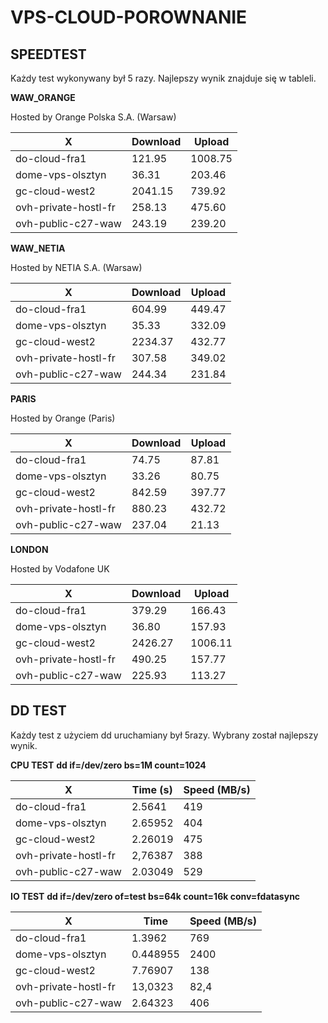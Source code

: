 # VPS-CLOUD-POROWNANIE


## SPEEDTEST

Każdy test wykonywany był 5 razy. Najlepszy wynik znajduje się w tableli.

**WAW_ORANGE**

Hosted by Orange Polska S.A. (Warsaw)

| X  | Download  | Upload |
| ------------- | ------------- | ------------- |
| do-cloud-fra1  | 121.95  | 1008.75 |
| dome-vps-olsztyn  | 36.31  | 203.46 |
| gc-cloud-west2 | 2041.15 | 739.92 |
| ovh-private-hostl-fr | 258.13 | 475.60 |
| ovh-public-c27-waw | 243.19 | 239.20 |

**WAW_NETIA**

Hosted by NETIA S.A. (Warsaw)

| X  | Download  | Upload |
| ------------- | ------------- | ------------- |
| do-cloud-fra1  | 604.99  | 449.47 |
| dome-vps-olsztyn  | 35.33  | 332.09 |
| gc-cloud-west2 | 2234.37 | 432.77 |
| ovh-private-hostl-fr | 307.58 | 349.02 |
| ovh-public-c27-waw | 244.34 | 231.84 |


**PARIS**

Hosted by Orange (Paris)

| X  | Download  | Upload |
| ------------- | ------------- | ------------- |
| do-cloud-fra1  | 74.75  | 87.81 |
| dome-vps-olsztyn  | 33.26 | 80.75 |
| gc-cloud-west2 | 842.59 |397.77 |
| ovh-private-hostl-fr |880.23 | 432.72 |
| ovh-public-c27-waw | 237.04 | 21.13 |

**LONDON**

Hosted by Vodafone UK

| X  | Download  | Upload |
| ------------- | ------------- | ------------- |
| do-cloud-fra1  | 379.29  | 166.43 |
| dome-vps-olsztyn  | 36.80 | 157.93 |
| gc-cloud-west2 | 2426.27 |1006.11  |
| ovh-private-hostl-fr | 490.25 | 157.77 |
| ovh-public-c27-waw | 225.93 | 113.27 |


## DD TEST
Każdy test z użyciem dd uruchamiany był 5razy. Wybrany został najlepszy wynik. 


**CPU TEST**
__dd if=/dev/zero bs=1M count=1024__

| X  | Time (s)  | Speed (MB/s) |
| ------------- | ------------- | ------------- |
| do-cloud-fra1  | 2.5641  | 419 |
| dome-vps-olsztyn  | 2.65952 | 404 |
| gc-cloud-west2 |2.26019  |475  |
| ovh-private-hostl-fr | 2,76387 | 388 |
| ovh-public-c27-waw | 2.03049 | 529 |



**IO TEST**
__dd if=/dev/zero of=test bs=64k count=16k conv=fdatasync__

| X  | Time  | Speed (MB/s) |
| ------------- | ------------- | ------------- |
| do-cloud-fra1  | 1.3962  | 769 |
| dome-vps-olsztyn  | 0.448955 | 2400 |
| gc-cloud-west2 | 7.76907  |138  |
| ovh-private-hostl-fr | 13,0323 | 82,4 |
| ovh-public-c27-waw | 2.64323 | 406 |
